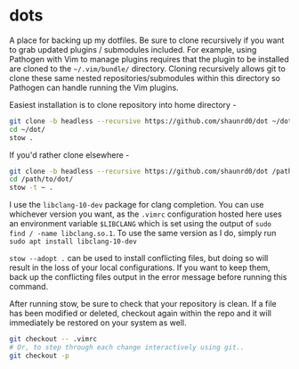 # dots

A place for backing up my dotfiles. Be sure to clone recursively if you want to grab updated plugins / submodules included. For example, using Pathogen with Vim to manage plugins requires that the plugin to be installed are cloned to the `~/.vim/bundle/` directory. Cloning recursively allows git to clone these same nested repositories/submodules within this directory so Pathogen can handle running the Vim plugins.

Easiest installation is to clone repository into home directory - 

```bash
git clone -b headless --recursive https://github.com/shaunrd0/dot ~/dot
cd ~/dot/
stow .
```

If you'd rather clone elsewhere - 

```bash
git clone -b headless --recursive https://github.com/shaunrd0/dot /path/to/dot
cd /path/to/dot/
stow -t ~ .
```

I use the `libclang-10-dev` package for clang completion. You can use whichever version you want, as the `.vimrc` configuration hosted here uses an environment variable `$LIBCLANG` which is set using the output of `sudo find / -name libclang.so.1`. To use the same version as I do, simply run `sudo apt install libclang-10-dev`

`stow --adopt .` can be used to install conflicting files, but doing so will result in the loss of your local configurations. If you want to keep them, back up the conflicting files output in the error message before running this command.

After running stow, be sure to check that your repository is clean. If a file has been modified or deleted, checkout again within the repo and it will immediately be restored on your system as well.

```bash
git checkout -- .vimrc
# Or, to step through each change interactively using git..
git checkout -p
```

